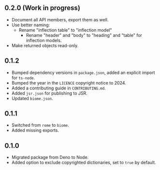 ## 0.2.0 (Work in progress)

- Document all API members, export them as well.
- Use better naming:
  - Rename "inflection table" to "inflection model"
    - Rename "header" and "body" to "heading" and "table" for inflection models.
- Make returned objects read-only.

## 0.1.2

- Bumped dependency versions in `package.json`, added an explicit import for `ts-node`.
- Bumped the year in the `LICENCE` copyright notice to 2024.
- Added a contributing guide in `CONTRIBUTING.md`.
- Added `jsr.json` for publishing to JSR.
- Updated `biome.json`.

## 0.1.1

- Switched from `rome` to `biome`.
- Added missing exports.

## 0.1.0

- Migrated package from Deno to Node.
- Added option to exclude copyrighted dictionaries, set to `true` by default.
